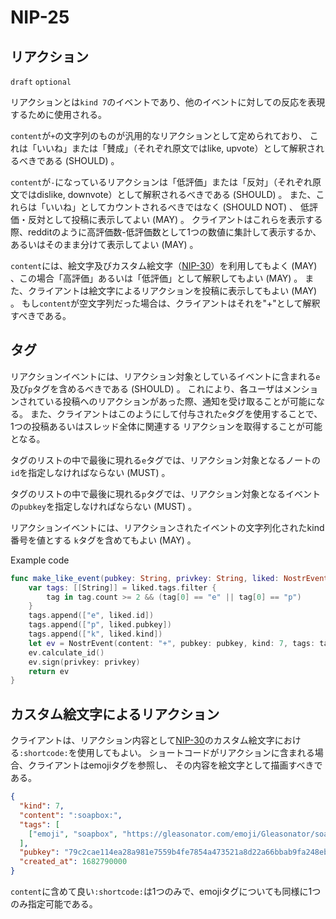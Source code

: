 
NIP-25
======

リアクション
---------

`draft` `optional`

リアクションとは`kind 7`のイベントであり、他のイベントに対しての反応を表現するために使用される。

`content`が`+`の文字列のものが汎用的なリアクションとして定められており、
これは「いいね」または「賛成」（それぞれ原文ではlike, upvote）として解釈されるべきである (SHOULD) 。

`content`が`-`になっているリアクションは「低評価」または「反対」（それぞれ原文ではdislike, downvote）として解釈されるべきである (SHOULD) 。
また、これらは「いいね」としてカウントされるべきではなく (SHOULD NOT) 、
低評価・反対として投稿に表示してよい (MAY) 。
クライアントはこれらを表示する際、redditのように高評価数-低評価数として1つの数値に集計して表示するか、
あるいはそのまま分けて表示してよい (MAY) 。

`content`には、絵文字及びカスタム絵文字（[NIP-30](30.md)）を利用してもよく (MAY) 、この場合「高評価」あるいは「低評価」として解釈してもよい (MAY) 。
また、クライアントは絵文字によるリアクションを投稿に表示してもよい (MAY) 。
もし`content`が空文字列だった場合は、クライアントはそれを"+"として解釈すべきである。

タグ
----

リアクションイベントには、リアクション対象としているイベントに含まれる`e`及び`p`タグを含めるべきである (SHOULD) 。
これにより、各ユーザはメンションされている投稿へのリアクションがあった際、通知を受け取ることが可能になる。
また、クライアントはこのようにして付与された`e`タグを使用することで、1つの投稿あるいはスレッド全体に関連する
リアクションを取得することが可能となる。

タグのリストの中で最後に現れる`e`タグでは、リアクション対象となるノートの`id`を指定しなければならない (MUST) 。

タグのリストの中で最後に現れる`p`タグでは、リアクション対象となるイベントの`pubkey`を指定しなければならない (MUST) 。

リアクションイベントには、リアクションされたイベントの文字列化されたkind番号を値とする
`k`タグを含めてもよい (MAY) 。

Example code

```swift
func make_like_event(pubkey: String, privkey: String, liked: NostrEvent) -> NostrEvent {
    var tags: [[String]] = liked.tags.filter { 
    	tag in tag.count >= 2 && (tag[0] == "e" || tag[0] == "p") 
    }
    tags.append(["e", liked.id])
    tags.append(["p", liked.pubkey])
    tags.append(["k", liked.kind])
    let ev = NostrEvent(content: "+", pubkey: pubkey, kind: 7, tags: tags)
    ev.calculate_id()
    ev.sign(privkey: privkey)
    return ev
}
```

カスタム絵文字によるリアクション
---------------------

クライアントは、リアクション内容として[NIP-30](30.md)のカスタム絵文字における`:shortcode:`を使用してもよい。
ショートコードがリアクションに含まれる場合、クライアントはemojiタグを参照し、
その内容を絵文字として描画すべきである。

```json
{
  "kind": 7,
  "content": ":soapbox:",
  "tags": [
    ["emoji", "soapbox", "https://gleasonator.com/emoji/Gleasonator/soapbox.png"]
  ],
  "pubkey": "79c2cae114ea28a981e7559b4fe7854a473521a8d22a66bbab9fa248eb820ff6",
  "created_at": 1682790000
}
```

`content`に含めて良い`:shortcode:`は1つのみで、emojiタグについても同様に1つのみ指定可能である。
